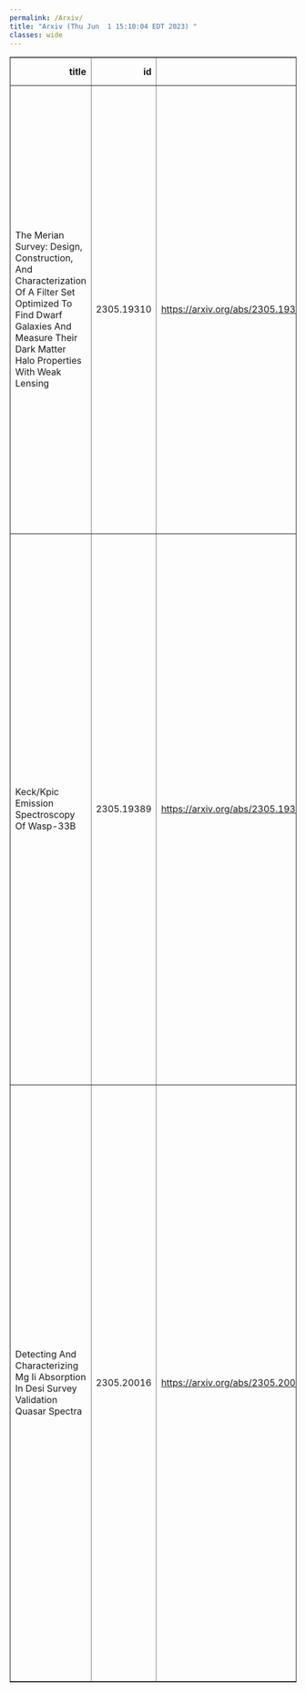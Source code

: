 ```yaml
---
permalink: /Arxiv/
title: "Arxiv (Thu Jun  1 15:10:04 EDT 2023) "
classes: wide
---
```

<table border="1" class="dataframe">
  <thead>
    <tr style="text-align: right;">
      <th>title</th>
      <th>id</th>
      <th>url</th>
      <th>authors</th>
      <th>Local Authors</th>
    </tr>
  </thead>
  <tbody>
    <tr>
      <td>The Merian Survey: Design, Construction, And Characterization Of A   Filter Set Optimized To Find Dwarf Galaxies And Measure Their Dark Matter   Halo Properties With Weak Lensing</td>
      <td>2305.19310</td>
      <td><a href="https://arxiv.org/abs/2305.19310" target="_blank">https://arxiv.org/abs/2305.19310</a></td>
      <td>Yifei Luo, Alexie Leauthaud, Jenny Greene, Song Huang, Erin Kado-Fong, Shany Danieli, Ting S. Li, Jiaxuan Li, Diana Blanco, Erik J. Wasleske, Joseph Wick, Abby Mintz, Runquan Guan, Annika H. G. Peter, Vivienne Baldassare, Alyson Brooks, Arka Banerjee, Joy Bhattacharyya, Zheng Cai, Xinjun Chen, Jim Gunn, Sean D. Johnson, Lee S. Kelvin, Mingyu Li, Xiaojing Lin, Robert Lupton, Charlie Mace, Gustavo E. Medina, Justin Read, Rodrigo Cordova Rosado, Allen Seifert</td>
      <td>Charlie Mace, Joy Bhattacharyya</td>
    </tr>
    <tr>
      <td>Keck/Kpic Emission Spectroscopy Of Wasp-33B</td>
      <td>2305.19389</td>
      <td><a href="https://arxiv.org/abs/2305.19389" target="_blank">https://arxiv.org/abs/2305.19389</a></td>
      <td>Luke Finnerty, Tobias Schofield, Ben Sappey, Jerry W. Xuan, Jean-Baptiste Ruffio, Jason J. Wang, Jacques-Robert Delorme, Geoffrey A. Blake, Cam Buzard, Michael P. Fitzgerald, Ashley Baker, Randall Bartos, Charlotte Z. Bond, Benjamin Calvin, Sylvain Cetre, Greg Doppmann, Daniel Echeverri, Nemanja Jovanovic, Joshua Liberman, Ronald A. Lopez, Emily C. Martin, Dimitri Mawet, Evan Morris, Jacklyn Pezzato, Caprice L. Phillips, Sam Ragland, Andrew Skemer, Taylor Venenciano, J. Kent Wallace, Nicole L. Wallack, Ji Wang, Peter Wizinowich</td>
      <td>Caprice Phillips, Ji Wang</td>
    </tr>
    <tr>
      <td>Detecting And Characterizing Mg Ii Absorption In Desi Survey Validation   Quasar Spectra</td>
      <td>2305.20016</td>
      <td><a href="https://arxiv.org/abs/2305.20016" target="_blank">https://arxiv.org/abs/2305.20016</a></td>
      <td>Lucas Napolitano, Agnesh Pandey, Adam D. Myers, Ting-Wen Lan, Abhijeet Anand, Jessica Aguilar, Steven Ahlen, David M. Alexander, David Brooks, Rebecca Canning, Chiara Circosta, Axel De La Macorra, Peter Doel, Sarah Eftekharzadeh, Victoria A. Fawcett, Andreu Font-Ribera, Juan Garcia-Bellido, Satya Gontcho A Gontcho, L. Le Guillou, Julien Guy, Klaus Honscheid, Stephanie Juneau, T. Kisner, Martin Landriau, Aaron M. Meisner, Ramon Miquel, J. Moustakas, Will J. Percival, J. Xavier Prochaska, Michael Schubnell, Gregory Tarle, B. A. Weaver, Benjamin Weiner, Zhimin Zhou, Hu Zou, Siwei Zou</td>
      <td>Klaus Honscheid</td>
    </tr>
  </tbody>
</table>